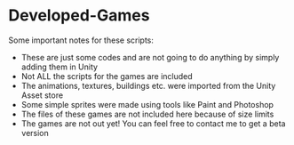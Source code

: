 # Developed-Games

Some important notes for these scripts:

- These are just some codes and are not going to do anything by simply adding them in Unity
- Not ALL the scripts for the games are included
- The animations, textures, buildings etc. were imported from the Unity Asset store
- Some simple sprites were made using tools like Paint and Photoshop
- The files of these games are not included here because of size limits
- The games are not out yet! You can feel free to contact me to get a beta version


